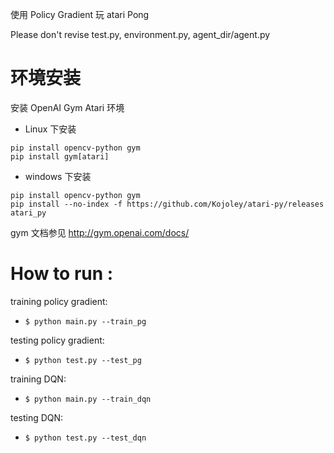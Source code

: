 ﻿使用 Policy Gradient 玩 atari Pong

Please don't revise test.py, environment.py, agent_dir/agent.py

# 环境安装

安装 OpenAI Gym Atari 环境

- Linux 下安装
```
pip install opencv-python gym 
pip install gym[atari]
```

- windows 下安装
```
pip install opencv-python gym
pip install --no-index -f https://github.com/Kojoley/atari-py/releases atari_py
```

gym 文档参见 http://gym.openai.com/docs/

# How to run :
training policy gradient:
* `$ python main.py --train_pg`

testing policy gradient:
* `$ python test.py --test_pg`

training DQN:
* `$ python main.py --train_dqn`

testing DQN:
* `$ python test.py --test_dqn`
